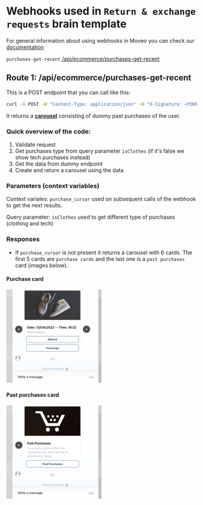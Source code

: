 # Webhooks used in **`Return & exchange requests`** brain template

For general information about using webhooks in Moveo you can check our [documentation](https://docs.moveo.ai/docs/get_started/webhooks)

`purchases-get-recent` [/api/ecommerce/purchases-get-recent](#route-1-apiecommercepurchases-get-recent)

## Route 1: /api/ecommerce/purchases-get-recent

This is a POST endpoint that you can call like this:

```sh
curl -X POST -H "Content-Type: application/json" -H "X-Signature: <YOUR_SIGNATURE>" -d '{ "lang": "en", "context": {}}' "https://integration-guides.moveo.ai/api/ecommerce/purchases-get-recent"
```

It returns a [**carousel**](https://docs.moveo.ai/docs/get_started/response_carousel) consisting of dummy past purchases of the user.

### Quick overview of the code:

1. Validate request
2. Get purchases type from query parameter `isClothes` (if it's false we show tech purchases instead)
3. Get the data from dummy endpoint
4. Create and return a carousel using the data

### Parameters (context variables)

Context variales: `purchase_cursor` used on subsequent calls of the webhook to get the next results.

Query parameter: `isClothes` used to get different type of purchases (clothing and tech)

### Responses

- If `purchase_cursor` is not present it returns a carousel with 6 cards. The first 5 cards are `purchase cards` and the last one is a `past purchases` card (images below).

#### Purchase card

<img src="../../../public/assets/purchase_card.png"  width=50% height=50%>

#### Past purchases card

<img src="../../../public/assets/past_purchases_card.png"  width=50% height=50%>

